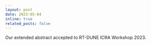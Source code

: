 ```yaml
---
layout: post
date: 2023-05-04
inline: true
related_posts: false
---
```

Our extended abstract accepted to RT-DUNE ICRA Workshop 2023.
<!-- A simple inline announcement with Markdown emoji! :sparkles: :smile: -->
